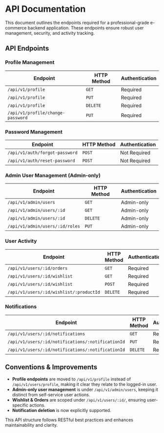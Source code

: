 # API Documentation

This document outlines the endpoints required for a professional-grade e-commerce backend application. These endpoints ensure robust user management, security, and activity tracking.

## **API Endpoints**

### **Profile Management**
| Endpoint | HTTP Method | Authentication |
|----------|------------|----------------|
| `/api/v1/profile` | `GET` | Required |
| `/api/v1/profile` | `PUT` | Required |
| `/api/v1/profile` | `DELETE` | Required |
| `/api/v1/profile/change-password` | `PUT` | Required |

### **Password Management**
| Endpoint | HTTP Method | Authentication |
|----------|------------|----------------|
| `/api/v1/auth/forgot-password` | `POST` | Not Required |
| `/api/v1/auth/reset-password` | `POST` | Not Required |

### **Admin User Management** (Admin-only)
| Endpoint | HTTP Method | Authentication |
|----------|------------|----------------|
| `/api/v1/admin/users` | `GET` | Admin-only |
| `/api/v1/admin/users/:id` | `GET` | Admin-only |
| `/api/v1/admin/users/:id` | `DELETE` | Admin-only |
| `/api/v1/admin/users/:id/roles` | `PUT` | Admin-only |

### **User Activity**
| Endpoint | HTTP Method | Authentication |
|----------|------------|----------------|
| `/api/v1/users/:id/orders` | `GET` | Required |
| `/api/v1/users/:id/wishlist` | `GET` | Required |
| `/api/v1/users/:id/wishlist` | `POST` | Required |
| `/api/v1/users/:id/wishlist/:productId` | `DELETE` | Required |

### **Notifications**
| Endpoint | HTTP Method | Authentication |
|----------|------------|----------------|
| `/api/v1/users/:id/notifications` | `GET` | Required |
| `/api/v1/users/:id/notifications/:notificationId` | `PUT` | Required |
| `/api/v1/users/:id/notifications/:notificationId` | `DELETE` | Required |

## **Conventions & Improvements**
- **Profile endpoints** are moved to `/api/v1/profile` instead of `/api/v1/users/profile`, making it clear they relate to the logged-in user.
- **Admin-only user management** is under `/api/v1/admin/users`, keeping it distinct from self-service user actions.
- **Wishlist & Orders** are scoped under `/api/v1/users/:id/`, ensuring user-specific actions.
- **Notification deletion** is now explicitly supported.

This API structure follows RESTful best practices and enhances maintainability and clarity.

